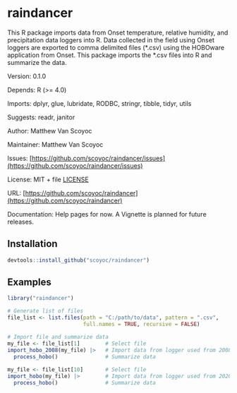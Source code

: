 # raindancer

This R package imports data from Onset temperature, relative humidity, and precipitation data loggers into R. 
Data collected in the field using Onset loggers are exported to comma delimited files (*.csv) using the HOBOware application from Onset.
This package imports the *.csv files into R and summarize the data.

Version: 0.1.0

Depends: R (>= 4.0)

Imports: dplyr, glue, lubridate, RODBC, stringr, tibble, tidyr, utils

Suggests: readr, janitor

Author: Matthew Van Scoyoc

Maintainer: Matthew Van Scoyoc

Issues: [https://github.com/scoyoc/raindancer/issues](https://github.com/scoyoc/raindancer/issues)

License: MIT + file [LICENSE](https://github.com/scoyoc/raindancer/blob/master/LICENSE.md)

URL: [https://github.com/scoyoc/raindancer](https://github.com/scoyoc/raindancer)

Documentation: Help pages for now. A Vignette is planned for future releases.

## Installation

``` r
devtools::install_github("scoyoc/raindancer")
```

## Examples
``` r
library("raindancer")

# Generate list of files
file_list <- list.files(path = "C:/path/to/data", pattern = ".csv", 
                        full.names = TRUE, recursive = FALSE)

# Import file and summarize data
my_file <- file_list[1]        # Select file
import_hobo_2008(my_file) |>   # Import data from logger used from 2008 to 2019
  process_hobo()               # Summarize data
  
my_file <- file_list[10]       # Select file
import_hobo(my_file) |>        # Import data from logger used from 2020 to present
  process_hobo()               # Summarize data
```
